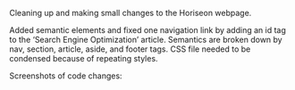 Cleaning up and making small changes to the Horiseon webpage.

Added semantic elements and fixed one navigation link by adding an id tag to the 
‘Search Engine Optimization’ article. Semantics are broken down by nav, section, article, aside, and footer tags.
CSS file needed to be condensed because of repeating styles.

Screenshots of code changes:
